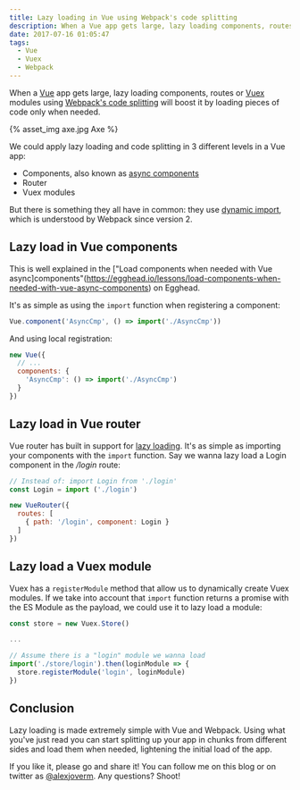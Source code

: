 ```yaml
---
title: Lazy loading in Vue using Webpack's code splitting
description: When a Vue app gets large, lazy loading components, routes or Vuex modules using Webpack's code splitting will boost it by loading pieces of code only when needed.
date: 2017-07-16 01:05:47
tags:
  - Vue
  - Vuex
  - Webpack
---
```


When a [Vue](https://vuejs.org/) app gets large, lazy loading components, routes or [Vuex](https://vuex.vuejs.org/en) modules using [Webpack's code splitting](https://webpack.js.org/guides/lazy-loading/) will boost it by loading pieces of code only when needed.

<!-- more -->

{% asset_img axe.jpg Axe %}

We could apply lazy loading and code splitting in 3 different levels in a Vue app:

 - Components, also known as [async components](https://vuejs.org/v2/guide/components.html#Async-Components)
 - Router
 - Vuex modules

But there is something they all have in common: they use [dynamic import](https://github.com/tc39/proposal-dynamic-import), which is understood by Webpack since version 2.

## Lazy load in Vue components

This is well explained in the ["Load components when needed with Vue async]components"(https://egghead.io/lessons/load-components-when-needed-with-vue-async-components) on Egghead.

It's as simple as using the `import` function when registering a component:

```javascript
Vue.component('AsyncCmp', () => import('./AsyncCmp'))
```

And using local registration:

```javascript
new Vue({
  // ...
  components: {
    'AsyncCmp': () => import('./AsyncCmp')
  }
})
```

## Lazy load in Vue router

Vue router has built in support for [lazy loading](https://router.vuejs.org/en/advanced/lazy-loading.html). It's as simple as importing your components with the `import` function. Say we wanna lazy load a Login component in the _/login_ route:

```javascript
// Instead of: import Login from './login'
const Login = import ('./login')

new VueRouter({
  routes: [
    { path: '/login', component: Login }
  ]
})
```

## Lazy load a Vuex module

Vuex has a `registerModule` method that allow us to dynamically create Vuex modules. If we take into account that `import` function returns a promise with the ES Module as the payload, we could use it to lazy load a module:

```javascript
const store = new Vuex.Store()

...

// Assume there is a "login" module we wanna load
import('./store/login').then(loginModule => {
  store.registerModule('login', loginModule)
})
```

## Conclusion

Lazy loading is made extremely simple with Vue and Webpack. Using what you've just read you can start splitting up your app in chunks from different sides and load them when needed, lightening the initial load of the app.

If you like it, please go and share it! You can follow me on this blog or on twitter as [@alexjoverm](https://twitter.com/alexjoverm). Any questions? Shoot!










